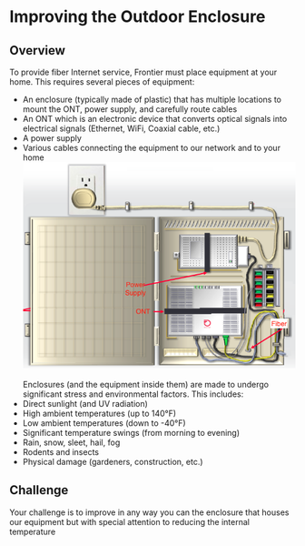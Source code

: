 # Improving the Outdoor Enclosure
## Overview
To provide fiber Internet service, Frontier must place equipment at your home. This requires several pieces of equipment:
- An enclosure (typically made of plastic) that has multiple locations to mount the ONT, power supply, and carefully route cables
- An ONT which is an electronic device that converts optical signals into electrical signals (Ethernet, WiFi, Coaxial cable, etc.)
- A power supply
- Various cables connecting the equipment to our network and to your home
![Alt Image of ONT inside an enclosure](enclosure.png)
<br><br>
Enclosures (and the equipment inside them) are made to undergo significant stress and environmental factors. This includes:
- Direct sunlight (and UV radiation)
- High ambient temperatures (up to 140°F)
- Low ambient temperatures (down to -40°F)
- Significant temperature swings (from morning to evening)
- Rain, snow, sleet, hail, fog
- Rodents and insects
- Physical damage (gardeners, construction, etc.)
## Challenge
Your challenge is to improve in any way you can the enclosure that houses our equipment but with special attention to reducing the internal temperature
